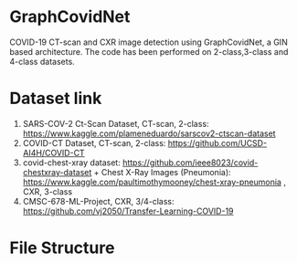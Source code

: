 # GraphCovidNet
COVID-19 CT-scan and CXR image detection using GraphCovidNet, a GIN based architecture. The code has been performed on 2-class,3-class and 4-class datasets.

# Dataset link
1. SARS-COV-2 Ct-Scan Dataset, CT-scan, 2-class: https://www.kaggle.com/plameneduardo/sarscov2-ctscan-dataset
2. COVID-CT Dataset, CT-scan, 2-class: https://github.com/UCSD-AI4H/COVID-CT
3. covid-chest-xray dataset: https://github.com/ieee8023/covid-chestxray-dataset + Chest X-Ray Images (Pneumonia): https://www.kaggle.com/paultimothymooney/chest-xray-pneumonia , CXR, 3-class
4. CMSC-678-ML-Project, CXR, 3/4-class: https://github.com/vj2050/Transfer-Learning-COVID-19

# File Structure
